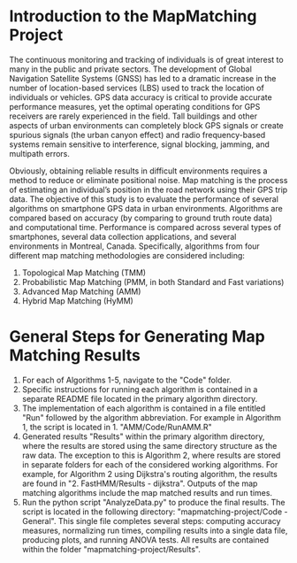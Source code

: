 # Introduction to the MapMatching Project

The continuous monitoring and tracking of individuals is of great interest to many in the public and private sectors. The development of Global Navigation Satellite Systems (GNSS) has led to a dramatic increase in the number of location-based services (LBS) used to track the location of individuals or vehicles. GPS data accuracy is critical to provide accurate performance measures, yet the optimal operating conditions for GPS receivers are rarely experienced in the field. Tall buildings and other aspects of urban environments can completely block GPS signals or create spurious signals (the urban canyon effect) and radio frequency-based systems remain sensitive to interference, signal blocking, jamming, and multipath errors.

Obviously, obtaining reliable results in difficult environments requires a method to reduce or eliminate positional noise. Map matching is the process of estimating an individual’s position in the road network using their GPS trip data. The objective of this study is to evaluate the performance of several algorithms on smartphone GPS data in urban environments. Algorithms are compared based on accuracy (by comparing to ground truth route data) and computational time. Performance is compared across several types of smartphones, several data collection applications, and several environments in Montreal, Canada. Specifically, algorithms from four different map matching methodologies are considered including:

1) Topological Map Matching (TMM)
2) Probabilistic Map Matching (PMM, in both Standard and Fast variations)
3) Advanced Map Matching (AMM)
4) Hybrid Map Matching (HyMM) 

# General Steps for Generating Map Matching Results
1) For each of Algorithms 1-5, navigate to the "Code" folder.
2) Specific instructions for running each algorithm is contained in a separate README file located in the primary algorithm directory.
3) The implementation of each algorithm is contained in a file entitled "Run" followed by the algorithm abbreviation. For example in Algorithm 1, the script is located in 1. "AMM/Code/RunAMM.R" 
4) Generated results "Results" within the primary algorithm directory, where the results are stored using the same directory structure as the raw data. The exception to this is Algorithm 2, where results are stored in separate folders for each of the considered working algorithms. For example, for Algorithm 2 using Dijkstra's routing algorithm, the results are found in "2. FastHMM/Results - dijkstra". Outputs of the map matching algorithms include the map matched results and run times.
5) Run the python script "AnalyzeData.py" to produce the final results. The script is located in the following directory: "mapmatching-project/Code - General". This single file completes several steps: computing accuracy measures, normalizing run times, compiling results into a single data file, producing plots, and running ANOVA tests. All results are contained within the folder "mapmatching-project/Results".